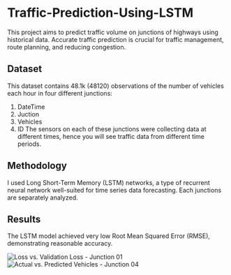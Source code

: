 # Traffic-Prediction-Using-LSTM

This project aims to predict traffic volume on junctions of highways using historical data. Accurate traffic prediction is crucial for traffic management, route planning, and reducing congestion.

## Dataset

This dataset contains 48.1k (48120) observations of the number of vehicles each hour in four different junctions:
1) DateTime
2) Juction
3) Vehicles
4) ID
The sensors on each of these junctions were collecting data at different times, hence you will see traffic data from different time periods.

## Methodology

I used Long Short-Term Memory (LSTM) networks, a type of recurrent neural network well-suited for time series data forecasting. Each junctions are separately analyzed.

## Results

The LSTM model achieved very low Root Mean Squared Error (RMSE), demonstrating reasonable accuracy.

![Loss vs. Validation Loss - Junction 01 ](images/predictions.png)
![Actual vs. Predicted Vehicles - Junction 04 ](images/predictions.png)

